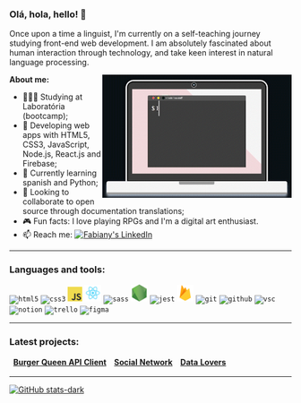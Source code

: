### Olá, hola, hello! 👋


Once upon a time a linguist, I'm currently on a self-teaching journey studying front-end web development. 
I am absolutely fascinated about human interaction through technology, and take keen interest in natural language processing. 


<img alt="html5" height="220" align="right" src="https://github.com/fbasoni/fbasoni/blob/master/laptop-welcome.gif?raw=true">

**About me:**
- 👩🏻‍💻 Studying at Laboratória (bootcamp);
- 🚀 Developing web apps with HTML5, CSS3, JavaScript, Node.js, React.js and Firebase;
- 📖 Currently learning spanish and Python;
- 📝 Looking to collaborate to open source through documentation translations; 
- 🎮 Fun facts: I love playing RPGs and I'm a digital art enthusiast.
- 📫 Reach me: <a href="https://www.linkedin.com/in/fabianybasoni/">
  <img alt="Fabiany's LinkedIn" width="22" height="15" src="https://raw.githubusercontent.com/peterthehan/peterthehan/master/assets/linkedin.svg" />
</a>

***

### Languages and tools:


<code><img alt="html5" height="28" src="https://cdn-icons-png.flaticon.com/512/732/732212.png"></code>
<code><img alt="css3" height="28" src="https://cdn-icons-png.flaticon.com/512/732/732190.png"></code>
<code><img alt="javascript" height="26" src="https://raw.githubusercontent.com/github/explore/80688e429a7d4ef2fca1e82350fe8e3517d3494d/topics/javascript/javascript.png"></code>
<code><img alt="react" height="30" src="https://raw.githubusercontent.com/github/explore/80688e429a7d4ef2fca1e82350fe8e3517d3494d/topics/react/react.png"></code>
<code><img alt="sass" height="30" src="https://cdn-icons-png.flaticon.com/512/5968/5968358.png"></code>
<code><img alt="nodejs" height="30" src="https://raw.githubusercontent.com/github/explore/80688e429a7d4ef2fca1e82350fe8e3517d3494d/topics/nodejs/nodejs.png"></code>
<code><img alt="jest" height="28" src="https://seeklogo.com/images/J/jest-logo-F9901EBBF7-seeklogo.com.png"></code>
<code><img alt="firebase" height="30" src="https://raw.githubusercontent.com/github/explore/80688e429a7d4ef2fca1e82350fe8e3517d3494d/topics/firebase/firebase.png"></code>
<code><img alt="git" height="30" src="https://git-scm.com/images/logos/downloads/Git-Icon-1788C.png"></code>
<code><img alt="github" height="30" src="https://github.githubassets.com/images/modules/logos_page/Octocat.png"></code>
<code><img alt="vsc" height="28" src="https://upload.wikimedia.org/wikipedia/commons/thumb/9/9a/Visual_Studio_Code_1.35_icon.svg/2048px-Visual_Studio_Code_1.35_icon.svg.png"></code>
<code><img alt="notion" height="28" src="https://upload.wikimedia.org/wikipedia/commons/4/45/Notion_app_logo.png"></code>
<code><img alt="trello" height="28" src="https://cdn.worldvectorlogo.com/logos/trello.svg"></code>
<code><img alt="figma" height="28" src="https://upload.wikimedia.org/wikipedia/commons/3/33/Figma-logo.svg"></code>

***
### Latest projects:
<table>
  <thead align="center">
    <tr border: none;>
      <td><a href="https://github.com/fbasoni/burger-queen-api-client"><b>Burger Queen API Client</b></a></td>
      <td><a href="https://github.com/fbasoni/SAP008-social-network"><b>Social Network</b></a></td>      
      <td><a href="https://github.com/fbasoni/SAP008-data-lovers"><b>Data Lovers</b></a></td>
    </tr>
  </thead>
</table>

***

[![GitHub stats-dark](https://github-readme-stats.vercel.app/api?username=fbasoni&theme=onedark&hide=stars,issues&title_color=f0d6db&text_color=ffffff&bg_color=3f3f3f)](https://github.com/fbasoni/github-readme-stats)





<!--
**fbasoni/fbasoni** is a ✨ _special_ ✨ repository because its `README.md` (this file) appears on your GitHub profile.

Here are some ideas to get you started:

- 🔭 I’m currently working on ...
- 🌱 I’m currently learning ...
- 👯 I’m looking to collaborate on ...
- 🤔 I’m looking for help with ...
- 💬 Ask me about ...
- 📫 How to reach me: ...
- 😄 Pronouns: ...
- ⚡ Fun fact: ...
-->
